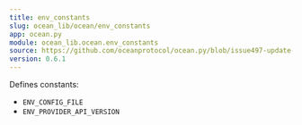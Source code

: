 ```yaml
---
title: env_constants
slug: ocean_lib/ocean/env_constants
app: ocean.py
module: ocean_lib.ocean.env_constants
source: https://github.com/oceanprotocol/ocean.py/blob/issue497-update-docs/ocean_lib/ocean/env_constants.py
version: 0.6.1
---
```

Defines constants:
- `ENV_CONFIG_FILE`
- `ENV_PROVIDER_API_VERSION`

